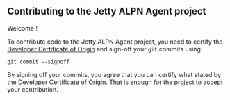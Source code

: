 ## Contributing to the Jetty ALPN Agent project ##

Welcome !

To contribute code to the Jetty ALPN Agent project, you need to certify
the [Developer Certificate of Origin](http://developercertificate.org/)
and sign-off your `git` commits using:

```
git commit --signoff
```

By signing off your commits, you agree that you can certify
what stated by the Developer Certificate of Origin.
That is enough for the project to accept your contribution.
